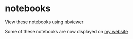 # notebooks

View these notebooks using [nbviewer](https://nbviewer.jupyter.org/github/scott-hosking/notebooks/tree/master/)

Some of these notebooks are now displayed on [my website](https://scott-hosking.github.io/notebooks)